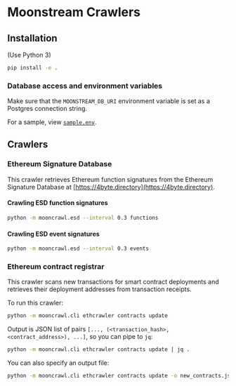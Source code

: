 # Moonstream Crawlers

## Installation

(Use Python 3)

```bash
pip install -e .
```

### Database access and environment variables

Make sure that the `MOONSTREAM_DB_URI` environment variable is set as a Postgres connection string.

For a sample, view [`sample.env`](./sample.env).

## Crawlers

### Ethereum Signature Database

This crawler retrieves Ethereum function signatures from the Ethereum Signature Database at
[https://4byte.directory](https://4byte.directory).

#### Crawling ESD function signatures

```bash
python -m mooncrawl.esd --interval 0.3 functions
```

#### Crawling ESD event signatures

```bash
python -m mooncrawl.esd --interval 0.3 events
```

### Ethereum contract registrar

This crawler scans new transactions for smart contract deployments and retrieves their deployment
addresses from transaction receipts.

To run this crawler:

```bash
python -m mooncrawl.cli ethcrawler contracts update
```

Output is JSON list of pairs `[..., (<transaction_hash>, <contract_address>), ...]`, so you can pipe to `jq`:

```bash
python -m mooncrawl.cli ethcrawler contracts update | jq .
```

You can also specify an output file:

```bash
python -m mooncrawl.cli ethcrawler contracts update -o new_contracts.json
```
